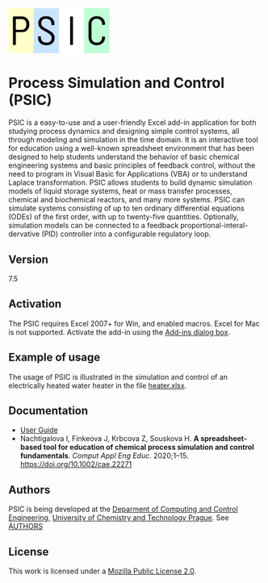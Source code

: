 <img src="logo.png" alt="PSIC logo" width="200em"/>

# Process Simulation and Control (PSIC)

PSIC is a easy-to-use and a user-friendly Excel add-in application for both studying process dynamics and designing simple control systems, all through modeling and simulation in the time domain. It is an interactive tool for education using a well-known spreadsheet environment that has been designed to help students understand the behavior of basic chemical engineering systems and basic principles of feedback control, without the need to program in Visual Basic for Applications (VBA) or to understand Laplace transformation. PSIC allows students to build dynamic simulation models of liquid storage systems, heat or mass transfer processes, chemical and biochemical reactors, and many more systems. PSIC can simulate systems consisting of up to ten ordinary differential equations (ODEs) of the first order, with up to twenty-five quantities. Optionally, simulation models can be connected to a feedback proportional-interal-dervative (PID) controller into a configurable regulatory loop.

## Version
7.5 

## Activation
The PSIC requires Excel 2007+ for Win, and enabled macros. Excel for Mac is not supported. Activate the add-in using the [Add-ins dialog box](https://support.office.com/en-us/article/add-or-remove-add-ins-in-excel-0af570c4-5cf3-4fa9-9b88-403625a0b460).

## Example of usage
The usage of PSIC is illustrated in the simulation and control of an electrically heated water heater in the file [heater.xlsx](heater.xlsx).

## Documentation
* [User Guide](user-guide.pdf)
* Nachtigalova I, Finkeova J, Krbcova Z, Souskova H. **A spreadsheet‐based tool for education of chemical process simulation and control fundamentals**. *Comput Appl Eng Educ*. 2020;1–15. https://doi.org/10.1002/cae.22271

## Authors
PSIC is being developed at the [Deparment of Computing and Control Engineering](http://uprt.vscht.cz/en), [University of Chemistry and Technology Prague](https://www.vscht.cz/?jazyk=en). See [AUTHORS](AUTHORS)

## License
This work is licensed under a [Mozilla Public License 2.0](LICENSE).
